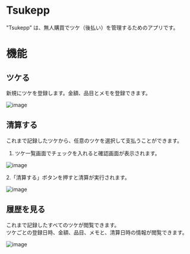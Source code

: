 # Tsukepp

"Tsukepp" は、無人購買でツケ（後払い）を管理するためのアプリです。

# 機能
## ツケる

新規にツケを登録します。金額、品目とメモを登録できます。

![image](https://github.com/tsh11na/tsukepp/assets/64397990/a01de766-9935-4a31-9639-ec43cc690dfd)


## 清算する

これまで記録したツケから、任意のツケを選択して支払うことができます。  

1. ツケ一覧画面でチェックを入れると確認画面が表示されます。

![image](https://github.com/tsh11na/tsukepp/assets/64397990/2d792148-5e41-4483-96fd-d00240c41812)

2.「清算する」ボタンを押すと清算が実行されます。

![image](https://github.com/tsh11na/tsukepp/assets/64397990/e6309c29-d639-4145-b174-ba892d6e59de)


## 履歴を見る

これまで記録したすべてのツケが閲覧できます。  
ツケごとの登録日時、金額、品目、メモと、清算日時の情報が閲覧できます。

![image](https://github.com/tsh11na/tsukepp/assets/64397990/50aade26-3c00-4140-b6e7-4b51523d6f61)

